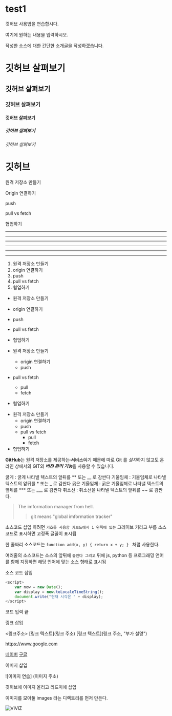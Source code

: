 # test1
깃허브 사용법을 연습합시다.

여기에 원하는 내용을 입력하시오.

작성한 소스에 대한 간단한 소개글을 작성하겠습니다.


# 깃허브 살펴보기

## 깃허브 살펴보기

### 깃허브 살펴보기

#### 깃허브 살펴보기

##### 깃허브 살펴보기

###### 깃허브 살펴보기


# 깃허브

원격 저장소 만들기

Origin 연결하기

push

pull vs fetch

협업하기

---

-----------

- - -

***

************

* * *


1. 원격 저장소 만들기
2. origin 연결하기
3. push
4. pull vs fetch
5. 협업하기

- 원격 저장소 만들기
- origin 연결하기
- push
- pull vs fetch
- 협업하기

- 원격 저장소 만들기
  - origin 연결하기
  - push
- pull vs fetch
  - pull
  - fetch
- 협업하기

+ 원격 저장소 만들기
  - origin 연결하기
  - push
  + pull vs fetch
    * pull
    * fetch
+ 협업하기


**GitHub**는 원격 저장소를 제공하~~는 서비스이~~기 때문에
따로 Git 를 *설치*하지 않고도
온라인 상에서의 GIT의 ***버전 관리 기능***을 사용할 수 있습니다.


굵게 : 굵게 나타낼 텍스트의 앞뒤를 ** 또는 __ 로 감싼다
기울임체 : 기울임체로 나타낼 텍스트의 앞뒤를 * 또는 _ 로 감싼다
굵은 기울임체 : 굵은 기울임체로 나타낼 텍스트의 앞뒤를 *** 또는 ___ 로 감싼다
취소선 : 취소선을 나타낼 텍스트의 앞뒤를 ~~ 로 감싼다.


> The imformation manager from hell.
>> git means "global imformation tracker"


소스코드 삽입 하려면 ` 기호를 사용함 키보드에서 1 왼쪽에 있는 ` 그레이브 키라고 부름 소스코드로 표시하면 고정폭 글꼴이 표시됨

한 줄짜리 소스코드는 `function add(x, y) { return x + y; } ` 처럼 사용한다.

여러줄의 소스코드는 소스의 앞뒤에 ``` 붙인다 그리고 ``` 뒤에 js, python 등 프로그래밍 언어를 함께 지정하면 해당 언어에 맞는 소스 형태로 표시됨

소스 코드 삽입

```javascript
<script>
    var now = new Date();
    var display = new.toLocaleTimeString();
    document.write("현재 시각은 " + display);
</script>
```

코드 입력 끝


링크 삽입

<링크주소>
[링크 텍스트](링크 주소)
[링크 텍스트](링크 주소, "부가 설명")


<https://www.google.com>

[네이버](https://naver.com)
[구글](https://google.com, "구글 검색 사이트")

이미지 삽입

![이미지 연습] (이미지 주소)

깃허브에 이미지 올리고 리드미에 삽입

이미지를 모아둘 images 라는 디렉토리를 먼저 만든다.

![VIVIZ](../images/11.jpg)
